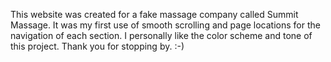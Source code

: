 This website was created for a fake massage company called Summit Massage.
It was my first use of smooth scrolling and page locations for the navigation of each section.
I personally like the color scheme and tone of this project.
Thank you for stopping by. :-)

